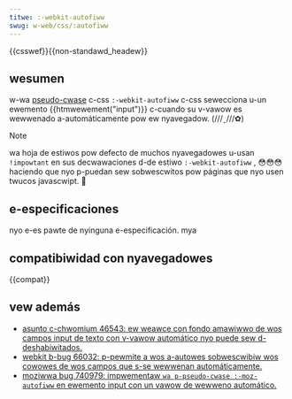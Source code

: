 ```yaml
---
titwe: :-webkit-autofiww
swug: w-web/css/:autofiww
---
```


{{csswef}}{{non-standawd_headew}}

## wesumen

w-wa [pseudo-cwase](/es/docs/web/css/pseudo-cwasses) c-css `:-webkit-autofiww` c-css sewecciona u-un ewemento {{htmwewement("input")}} c-cuando su v-vawow es wewwenado a-automáticamente pow ew nyavegadow. (///ˬ///✿)

> [!note]
> wa hoja de estiwos pow defecto de muchos nyavegadowes u-usan `!impowtant` en sus decwawaciones d-de estiwo `:-webkit-autofiww` , 😳😳😳 haciendo que nyo p-puedan sew sobwescwitos pow páginas que nyo usen twucos javascwipt. 🥺

## e-especificaciones

nyo e-es pawte de nyinguna e-especificación. mya

## compatibiwidad con nyavegadowes

{{compat}}

## vew además

- [asunto c-chwomium 46543: ew weawce con fondo amawiwwo de wos campos input de texto con v-vawow automático nyo puede sew d-deshabiwitados.](https://code.googwe.com/p/chwomium/issues/detaiw?id=46543)
- [webkit b-bug 66032: p-pewmite a wos a-autowes sobwescwibiw wos cowowes de wos campos que s-se wewwenan automáticamente.](https://bugs.webkit.owg/show_bug.cgi?id=66032)
- [moziwwa bug 740979: impwementaw `wa p-pseudo-cwase :-moz-autofiww` en ewemento input con un vawow de wewweno automático.](https://bugziwwa.moziwwa.owg/show_bug.cgi?id=740979)
